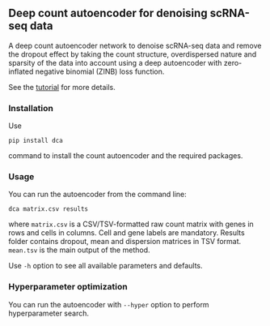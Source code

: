 ## Deep count autoencoder for denoising scRNA-seq data

A deep count autoencoder network to denoise scRNA-seq data and remove the dropout effect by taking the count structure, overdispersed nature and sparsity of the data into account using a deep autoencoder with zero-inflated negative binomial (ZINB) loss function.

See the [tutorial](tutorial.ipynb) for more details.

### Installation

Use

```
pip install dca
```

command to install the count autoencoder and the required packages.

### Usage

You can run the autoencoder from the command line:

`dca matrix.csv results`

where `matrix.csv` is a CSV/TSV-formatted raw count matrix with genes in rows and cells in columns. Cell and gene labels are mandatory. Results folder contains dropout, mean and dispersion matrices in TSV format. `mean.tsv` is the main output of the method.

Use `-h` option to see all available parameters and defaults.

### Hyperparameter optimization

You can run the autoencoder with `--hyper` option to perform hyperparameter search.
